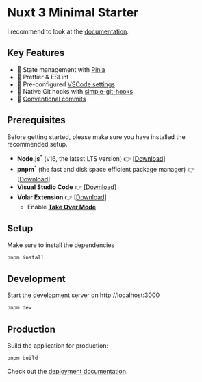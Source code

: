 # Nuxt 3 Minimal Starter

I recommend to look at the [documentation](https://v3.nuxtjs.org).

## Key Features

- 🍍 State management with [Pinia](https://pinia.esm.dev)
- 📐 Prettier & ESLint
- 🔢 Pre-configured [VSCode settings](./.vscode/settings.json)
- 🐶 Native Git hooks with [simple-git-hooks](https://github.com/toplenboren/simple-git-hooks)
- 🚓 [Conventional commits](./.gitlab/commit-convention.md)

## Prerequisites

Before getting started, please make sure you have installed the recommended setup.

- **Node.js**<sup>\*</sup> (v16, the latest LTS version) 👉 [[Download](https://nodejs.org/en/download/)]
- **pnpm**<sup>\*</sup> (the fast and disk space efficient package manager) 👉 [[Download](https://pnpm.io/installation#nodejs-is-preinstalled)]
- **Visual Studio Code** 👉 [[Download](https://code.visualstudio.com/)]
- **Volar Extension** 👉 [[Download](https://marketplace.visualstudio.com/items?itemName=johnsoncodehk.volar)]
  - Enable [**Take Over Mode**](https://vuejs.org/guide/typescript/overview.html#takeover-mode)

## Setup

Make sure to install the dependencies

```bash
pnpm install
```

## Development

Start the development server on http://localhost:3000

```bash
pnpm dev
```

## Production

Build the application for production:

```bash
pnpm build
```

Check out the [deployment documentation](https://v3.nuxtjs.org/docs/deployment).
